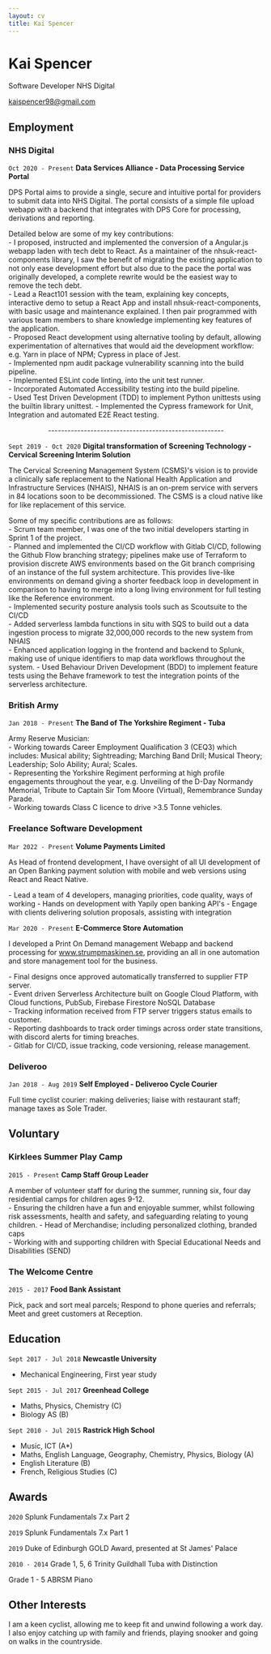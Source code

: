 ```yaml
---
layout: cv
title: Kai Spencer
---
```

# Kai Spencer
Software Developer NHS Digital

kaispencer98@gmail.com
## Employment

### NHS Digital

`Oct 2020 - Present`
__Data Services Alliance - Data Processing Service Portal__

DPS Portal aims to provide a single, secure and intuitive portal for providers to submit data into NHS Digital. The portal consists of a simple file upload webapp with a backend that integrates with DPS Core for processing, derivations and reporting. 

Detailed below are some of my key contributions:<br>
\- I proposed, instructed and implemented the conversion of a Angular.js webapp laden with tech debt to React. As a maintainer of the nhsuk-react-components library, I saw the benefit of migrating the existing application to not only ease development effort but also due to the pace the portal was originally developed, a complete rewrite would be the easiest way to remove the tech debt. <br>
\- Lead a React101 session with the team, explaining key concepts, interactive demo to setup a React App and install nhsuk-react-components, with basic usage and maintenance explained. I then pair programmed with various team members to share knowledge implementing key features of the application.<br>
\- Proposed React development using alternative tooling by default, allowing experimentation of alternatives that would aid the development workflow: e.g. Yarn in place of NPM; Cypress in place of Jest.<br>
\- Implemented npm audit package vulnerability scanning into the build pipeline.<br>
\- Implemented ESLint code linting, into the unit test runner.<br>
\- Incorporated Automated Accessibility testing into the build pipeline. <br>
\- Used Test Driven Development (TDD) to implement Python unittests using the builtin library unittest.
\- Implemented the Cypress framework for Unit, Integration and automated E2E React testing.

<p style="text-align:center">------------------------------------------------------</p>

`Sept 2019 - Oct 2020`
__Digital transformation of Screening Technology - Cervical Screening Interim Solution__

The Cervical Screening Management System (CSMS)'s vision is to provide a clinically safe replacement to the National Health Application and Infrastructure Services (NHAIS), NHAIS is an on-prem service with servers in 84 locations soon to be decommissioned. The CSMS is a cloud native like for like replacement of this service. <br>

Some of my specific contributions are as follows:<br>
\- Scrum team member, I was one of the two initial developers starting in Sprint 1 of the project.<br>
\- Planned and implemented the CI/CD workflow with Gitlab CI/CD, following the Github Flow branching strategy; pipelines make use of Terraform to provision discrete AWS environments based on the Git branch comprising of an instance of the full system architecture. This provides live-like environments on demand giving a shorter feedback loop in development in comparison to having to merge into a long living environment for full testing like the Reference environment. <br>
\- Implemented security posture analysis tools such as Scoutsuite to the CI/CD<br>
\- Added serverless lambda functions in situ with SQS to build out a data ingestion process to migrate 32,000,000 records to the new system from NHAIS<br>
\- Enhanced application logging in the frontend and backend to Splunk, making use of unique identifiers to map data workflows throughout the system.
\- Used Behaviour Driven Development (BDD) to implement feature tests using the Behave framework to test the integration points of the serverless architecture.

### British Army

`Jan 2018 - Present`
__The Band of The Yorkshire Regiment - Tuba__

Army Reserve Musician:<br>
\- Working towards Career Employment Qualification 3 (CEQ3) which includes: Musical ability; Sightreading; Marching Band Drill; Musical Theory; Leadership; Solo Ability; Aural; Scales. <br>
\- Representing the Yorkshire Regiment performing at high profile engagements throughout the year, e.g. Unveiling of the D-Day Normandy Memorial, Tribute to Captain Sir Tom Moore (Virtual), Remembrance Sunday Parade. <br>
\- Working towards Class C licence to drive >3.5 Tonne vehicles.

### Freelance Software Development

`Mar 2022 - Present`
__Volume Payments Limited__

As Head of frontend development, I have oversight of all UI development of an Open Banking payment solution with mobile and web versions using React and React Native.

\- Lead a team of 4 developers, managing priorities, code quality, ways of working
\- Hands on development with Yapily open banking API's
\- Engage with clients delivering solution proposals, assisting with integration

`Mar 2020 - Present`
__E-Commerce Store Automation__

I developed a Print On Demand management Webapp and backend processing for www.strumpmaskinen.se, providing an all in one automation and store management tool for the business. 

\- Final designs once approved automatically transferred to supplier FTP server. <br>
\- Event driven Serverless Architecture built on Google Cloud Platform, with Cloud functions, PubSub, Firebase Firestore NoSQL Database <br>
\- Tracking information received from FTP server triggers status emails to customer. <br>
\- Reporting dashboards to track order timings across order state transitions, with discord alerts for timing breaches. <br>
\- Gitlab for CI/CD, issue tracking, code versioning, release management.


### Deliveroo

`Jan 2018 - Aug 2019`
__Self Employed - Deliveroo Cycle Courier__

Full time cyclist courier: making deliveries; liaise with restaurant staff; manage taxes as Sole Trader.
## Voluntary
### Kirklees Summer Play Camp

`2015 - Present`
__Camp Staff Group Leader__

A member of volunteer staff for during the summer, running six, four day residential camps for children ages 9-12.<br>
\- Ensuring the children have a fun and enjoyable summer, whilst following risk assessments, health and safety, and safeguarding relating to young children.
\- Head of Merchandise; including personalized clothing, branded caps<br>
\- Working with and supporting children with Special Educational Needs and Disabilities (SEND)

### The Welcome Centre

`2015 - 2017`
__Food Bank Assistant__

Pick, pack and sort meal parcels; Respond to phone queries and referrals; Meet and greet customers at Reception.

## Education

`Sept 2017 - Jul 2018`
__Newcastle University__
- Mechanical Engineering, First year study

`Sept 2015 - Jul 2017`
__Greenhead College__
- Maths, Physics, Chemistry (C)
- Biology AS (B)

`Sept 2010 - Jul 2015`
__Rastrick High School__

- Music, ICT (A*)
- Maths, English Language, Geography, Chemistry, Physics, Biology (A)
- English Literature (B)
- French, Religious Studies (C)

## Awards

`2020`
Splunk Fundamentals 7.x Part 2

`2019`
Splunk Fundamentals 7.x Part 1

`2019`
Duke of Edinburgh GOLD Award, presented at St James' Palace

`2010 - 2014`
Grade 1, 5, 6 Trinity Guildhall Tuba with Distinction

Grade 1 - 5 ABRSM Piano   

## Other Interests

I am a keen cyclist, allowing me to keep fit and unwind following a work day. I also enjoy catching up with family and friends, playing snooker and going on walks in the countryside.
